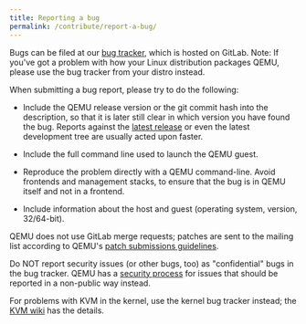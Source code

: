 ```yaml
---
title: Reporting a bug
permalink: /contribute/report-a-bug/
---
```


Bugs can be filed at our
[bug tracker](https://gitlab.com/qemu-project/qemu/-/issues), which is hosted
on GitLab. Note: If you've got a problem with how your Linux distribution
packages QEMU, please use the bug tracker from your distro instead.

When submitting a bug report, please try to do the following:

* Include the QEMU release version or the git commit hash into the description, so that it is later still clear in which version you have found the bug.  Reports against the [latest release](/download/#source) or even the latest development tree are usually acted upon faster.

* Include the full command line used to launch the QEMU guest.

* Reproduce the problem directly with a QEMU command-line.  Avoid frontends and management stacks, to ensure that the bug is in QEMU itself and not in a frontend.

* Include information about the host and guest (operating system, version, 32/64-bit).

QEMU does not use GitLab merge requests; patches are sent to the mailing list according to QEMU's [patch submissions guidelines](https://wiki.qemu.org/Contribute/SubmitAPatch).

Do NOT report security issues (or other bugs, too) as "confidential" bugs in the
bug tracker.  QEMU has a [security process](../security-process) for issues
that should be reported in a non-public way instead.

For problems with KVM in the kernel, use the kernel bug tracker instead;
the [KVM wiki](https://www.linux-kvm.org/page/Bugs) has the details.
